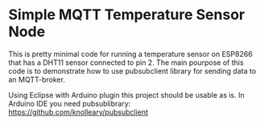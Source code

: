 # Simple MQTT Temperature Sensor Node

This is pretty minimal code for running a temperature sensor on ESP8266 that has a DHT11 sensor connected to pin 2. 
The main pourpose of this code is to demonstrate how to use pubsubclient library for sending data to an MQTT-broker.

Using Eclipse with Arduino plugin this project should be usable as is. In Arduino IDE you need pubsublibrary: 
https://github.com/knolleary/pubsubclient
